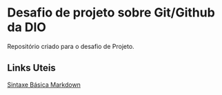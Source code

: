 # Desafio de projeto sobre Git/Github da DIO
Repositório criado para o desafio de Projeto.

## Links Uteis
[Sintaxe Básica Markdown](https://www.markdownguide.org/basic-syntax/)
